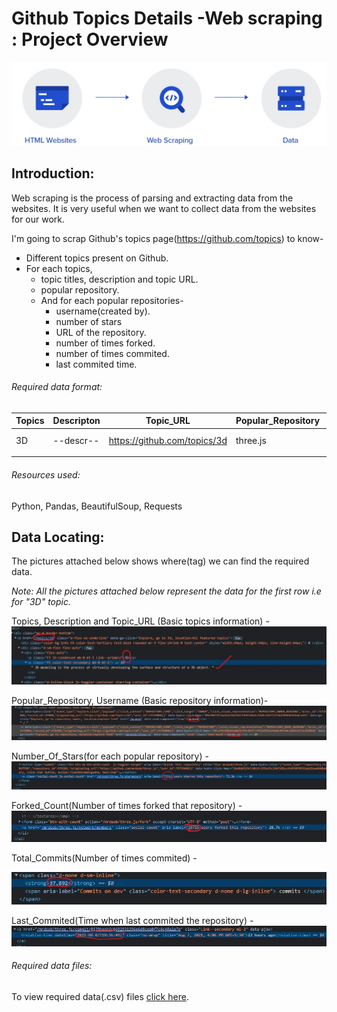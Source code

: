 # Github Topics Details -Web scraping : Project Overview

![](https://github.com/Abhishek-2505/Github-Topics-Details-Web-scraping/blob/main/images/web%20scraping%20pic.jpg)

## Introduction:

Web scraping is the process of parsing and extracting data from the websites. It is very useful when we want to collect data from the websites for our work. 

I'm going to scrap Github's topics page(https://github.com/topics) to know-
* Different topics present on Github.
* For each topics,
    * topic titles, description and topic URL.
    * popular repository.
    * And for each popular repositories-
        * username(created by).
        * number of stars
        * URL of the repository.
        * number of times forked.
        * number of times commited.
        * last commited time.

<h6>Required data format:</h6>

|Topics|Descripton|Topic_URL|Popular_Repository|Username|Repository_URL|Number_Of_Stars|Forked_Count|Total_commits|Last_Commited|
|--|--|--|--|--|--|--|--|--|--|
|3D|--descr--|https://github.com/topics/3d| three.js|mrdoob |https://github.com/mrdoob/three.js |73300| 28708|37892|2021-08-07T10:36:49Z|
|||||||||||

<h6>Resources used:</h6> Python, Pandas, BeautifulSoup, Requests

## Data Locating:

The pictures attached below shows where(tag) we can find the required data.

<i>Note: All the pictures attached below represent the data for the first row i.e for "3D" topic.</i>


Topics, Description and Topic_URL (Basic topics information) -
![](https://github.com/Abhishek-2505/Github-Topics-Details-Web-scraping/blob/main/images/Topic_info.jpg)

Popular_Repository, Username (Basic repository information)-
![](https://github.com/Abhishek-2505/Github-Topics-Details-Web-scraping/blob/main/images/Repository_info.jpg)

Number_Of_Stars(for each popular repository) -
![](https://github.com/Abhishek-2505/Github-Topics-Details-Web-scraping/blob/main/images/Stars.jpg)

Forked_Count(Number of times forked that repository) -
![](https://github.com/Abhishek-2505/Github-Topics-Details-Web-scraping/blob/main/images/Forks.jpg)

Total_Commits(Number of times commited) - 

![](https://github.com/Abhishek-2505/Github-Topics-Details-Web-scraping/blob/main/images/Commits.jpg)

Last_Commited(Time when last commited the repository) -
![](https://github.com/Abhishek-2505/Github-Topics-Details-Web-scraping/blob/main/images/Last_updated.jpg)


<h6>Required data files:</h6>

To view required data(.csv) files [click here](https://github.com/Abhishek-2505/Github-Topics-Details-Web-scraping/tree/main/Output%20CSVs).

